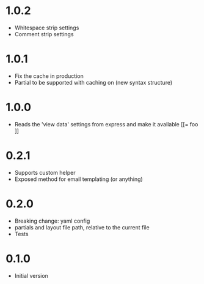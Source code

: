 # 1.0.2
- Whitespace strip settings
- Comment strip settings

# 1.0.1
- Fix the cache in production
- Partial to be supported with caching on (new syntax structure)

# 1.0.0
- Reads the 'view data' settings from express and make it available [[= foo ]]

# 0.2.1
- Supports custom helper
- Exposed method for email templating (or anything)

# 0.2.0
- Breaking change: yaml config
- partials and layout file path, relative to the current file
- Tests

# 0.1.0
- Initial version
